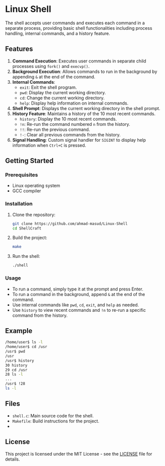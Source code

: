 # Linux Shell

The shell accepts user commands and executes each command in a separate process, providing basic shell functionalities including process handling, internal commands, and a history feature.

## Features

1. **Command Execution**: Executes user commands in separate child processes using `fork()` and `execvp()`.
2. **Background Execution**: Allows commands to run in the background by appending `&` at the end of the command.
3. **Internal Commands**: 
   - `exit`: Exit the shell program.
   - `pwd`: Display the current working directory.
   - `cd`: Change the current working directory.
   - `help`: Display help information on internal commands.
4. **Shell Prompt**: Displays the current working directory in the shell prompt.
5. **History Feature**: Maintains a history of the 10 most recent commands.
   - `history`: Display the 10 most recent commands.
   - `!n`: Re-run the command numbered `n` from the history.
   - `!!`: Re-run the previous command.
   - `!-`: Clear all previous commands from the history.
6. **Signal Handling**: Custom signal handler for `SIGINT` to display help information when `Ctrl+C` is pressed.

## Getting Started

### Prerequisites

- Linux operating system
- GCC compiler

### Installation

1. Clone the repository:
    ```sh
    git clone https://github.com/ahmad-masud/Linux-Shell
    cd ShellCraft
    ```

2. Build the project:
    ```sh
    make
    ```

3. Run the shell:
    ```sh
    ./shell
    ```

### Usage

- To run a command, simply type it at the prompt and press Enter.
- To run a command in the background, append `&` at the end of the command.
- Use internal commands like `pwd`, `cd`, `exit`, and `help` as needed.
- Use `history` to view recent commands and `!n` to re-run a specific command from the history.

## Example

```sh
/home/user$ ls -l
/home/user$ cd /usr
/usr$ pwd
/usr
/usr$ history
30 history
29 cd /usr
28 ls -l
...
/usr$ !28
ls -l
```

## Files

- `shell.c`: Main source code for the shell.
- `Makefile`: Build instructions for the project.
- 
## License

This project is licensed under the MIT License - see the [LICENSE](LICENSE) file for details.
